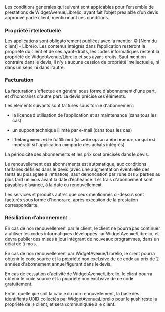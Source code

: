 Les  conditions générales qui suivent sont applicables pour l’ensemble de prestations de WidgetAvenue/Librelio, ayant fait l’objet préalable d’un devis approuvé par le client, mentionnant ces conditions.

###  Propriété intellectuelle

Les applications sont obligatoirement publiées avec la mention © [Nom du client] - Librelio. Les contenus intégrés dans l’application resteront la propriété du client et de ses ayant-droits, les codes informatiques restent la propriété de WidgetAvenue/Librelio et ses ayant-droits. Sauf mention contraire dans le devis, il n'y a aucune cession de propriété intellectuelle, ni dans un sens, ni dans l'autre.

###  Facturation 

La facturation s'effectue en général sous forme d'abonnement d'une part, et d'honoraires  d'autre part. Le devis précise ces éléments.  

 Les éléments suivants sont facturés sous forme d'abonnement:

- la licence d'utilisation de l'application et sa maintenance (dans tous les cas)

- un support technique illimité par e-mail (dans tous les cas)

- l'hébergement et le fulfillment (si cette option a été retenue, ce qui est impératif si l'application comporte des achats intégrés).

La périodicité des abonnements et les prix sont précisés dans le devis.

Le renouvellement des abonnements  est automatique, aux conditions tarifaires définies dans le devis (avec une augmentation éventuelle des tarifs au plus égale à l'inflation), sauf dénonciation par l’une des 2 parties au plus tard un mois avant la date d’échéance. Les frais d'abonnement sont payables d’avance, à la date du renouvellement.

 Les services et produits autres que ceux mentionnés ci-dessus sont facturés sous forme d'honoraire, après exécution de la prestation correspondante.

 

### Résiliation d’abonnement

En cas de non renouvellement par le client, le client ne pourra pas continuer à utiliser les codes informatiques développés par WidgetAvenue/Librelio, et devra publier des mises à jour intégrant de nouveaux programmes, dans un délai de 3 mois. 

En cas de non renouvellement par WidgetAvenue/Librelio, le client pourra obtenir le code source et la propriété non exclusive de ce code au prix de 2 années d'abonnement annuel figurant dans le devis.

En cas de cessation d'activité de WidgetAvenue/Librelio, le client pourra obtenir le code source et la propriété non exclusive de ce code gratuitement.

Enfin, quelle que soit la cause du non renouvellement, la base des identifiants UDID collectés par WidgetAvenue/Librelio pour le push reste la propriété de le client, et sera communiquée à le client.

 

 